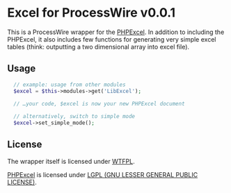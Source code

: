 # Excel for ProcessWire v0.0.1

This is a ProcessWire wrapper for the [PHPExcel](https://github.com/PHPOffice/PHPExcel). In addition to including the PHPExcel, it also includes few functions for generating very simple excel tables (think: outputting a two dimensional array into excel file).

## Usage

``` php
  // example: usage from other modules
  $excel = $this->modules->get('LibExcel'); 
  
  // …your code, $excel is now your new PHPExcel document

  // alternatively, switch to simple mode
  $excel->set_simple_mode();
```

## License

The wrapper itself is licensed under [WTFPL](https://github.com/adamkiss/LibraryOffice/blob/master/LICENSE).

[PHPExcel](https://github.com/PHPOffice/PHPExcel) is licensed under [LGPL (GNU LESSER GENERAL PUBLIC LICENSE)](https://github.com/PHPOffice/PHPExcel/blob/master/license.md).